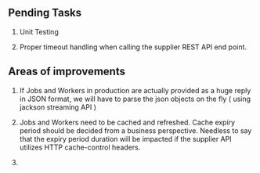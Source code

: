 Pending Tasks
-
1. Unit Testing  

2. Proper timeout handling when calling the supplier REST API end point. 


Areas of improvements 
-  
1. If Jobs and Workers in production are actually provided as a huge reply in JSON format, we will have to parse 
the json objects on the fly ( using jackson streaming API )

2. Jobs and Workers need to be cached and refreshed. Cache expiry period should be decided from a business perspective. 
Needless to say that the expiry period duration will be impacted if the supplier API utilizes HTTP cache-control headers. 

3. 
 